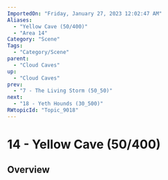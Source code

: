 ```yaml
---
ImportedOn: "Friday, January 27, 2023 12:02:47 AM"
Aliases:
  - "Yellow Cave (50/400)"
  - "Area 14"
Category: "Scene"
Tags:
  - "Category/Scene"
parent:
  - "Cloud Caves"
up:
  - "Cloud Caves"
prev:
  - "7 - The Living Storm (50_50)"
next:
  - "18 - Yeth Hounds (30_500)"
RWtopicId: "Topic_9018"
---
```

# 14 - Yellow Cave (50/400)
## Overview

